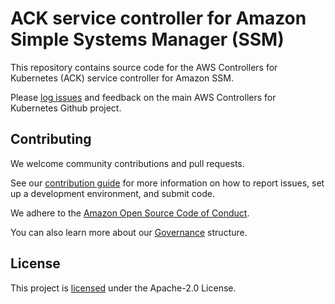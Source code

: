 # ACK service controller for Amazon Simple Systems Manager (SSM)

This repository contains source code for the AWS Controllers for Kubernetes
(ACK) service controller for Amazon SSM.

Please [log issues][ack-issues] and feedback on the main AWS Controllers for
Kubernetes Github project.

[ack-issues]: https://github.com/aws/aws-controllers-k8s/issues

## Contributing

We welcome community contributions and pull requests.

See our [contribution guide](/CONTRIBUTING.md) for more information on how to
report issues, set up a development environment, and submit code.

We adhere to the [Amazon Open Source Code of Conduct][coc].

You can also learn more about our [Governance](/GOVERNANCE.md) structure.

[coc]: https://aws.github.io/code-of-conduct

## License

This project is [licensed](/LICENSE) under the Apache-2.0 License.
